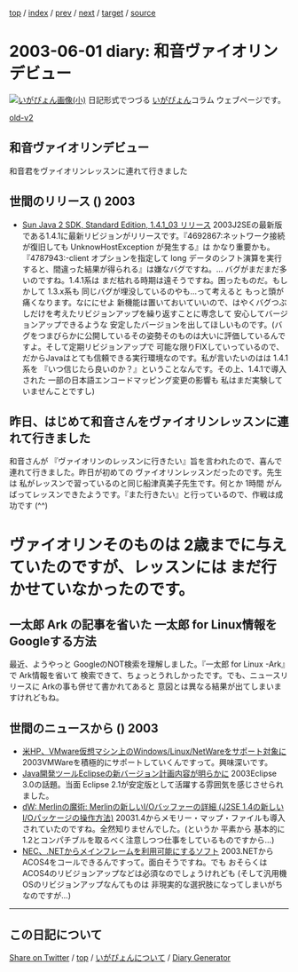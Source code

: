 [top](../index.html) 
 / [index](index.html) 
 / [prev](ig030528.html) 
 / [next](ig030602.html) 
 / [target](https://igapyon.github.io/diary/2003/ig030601.html) 
 / [source](https://github.com/igapyon/diary/blob/gh-pages/2003/ig030601.html.src.md) 

2003-06-01 diary: 和音ヴァイオリンデビュー
=====================================================================================================
[![いがぴょん画像(小)](https://igapyon.github.io/diary/images/iga200306s.jpg "いがぴょん")](https://igapyon.github.io/diary/memo/memoigapyon.html) 日記形式でつづる [いがぴょん](https://igapyon.github.io/diary/memo/memoigapyon.html)コラム ウェブページです。

[old-v2](ig030601-orig.html)

## 和音ヴァイオリンデビュー

和音君をヴァイオリンレッスンに連れて行きました


## 世間のリリース () 2003

* [Sun Java 2 SDK, Standard Edition, 1.4.1_03 リリース](http://java.sun.com/j2se/1.4.1/ja/index.html)  2003J2SEの最新版である1.4.1に最新リビジョンがリリースです。『4692867:ネットワーク接続が復旧しても UnknowHostException が発生する』は かなり重要かも。『4787943:-client オプションを指定して long データのシフト演算を実行すると、間違った結果が得られる』は嫌なバグですね。… バグがまだまだ多いのですね。1.4.1系は まだ枯れる時期は遠そうですね。困ったものだ。もしかして 1.3.x系も 同じバグが埋没しているのやも…って考えると もっと頭が痛くなります。なににせよ 新機能は置いておいていいので、はやくバグつぶしだけを考えたリビジョンアップを繰り返すことに専念して 安心してバージョンアップできるような 安定したバージョンを出してほしいものです。(バグをつまびらかに公開しているその姿勢そのものは大いに評価しているんですよ。そして定期リビジョンアップで 可能な限りFIXしていっているので、だからJavaはとても信頼できる実行環境なのです。私が言いたいのはは 1.4.1系を 『いつ信じたら良いのか？』ということなんです。その上、1.4.1で導入された 一部の日本語エンコードマッピング変更の影響も 私はまだ実験していませんことですし)

## 昨日、はじめて和音さんをヴァイオリンレッスンに連れて行きました

和音さんが 『ヴァイオリンのレッスンに行きたい』旨を言われたので、喜んで連れて行きました。昨日が初めての ヴァイオリンレッスンだったのです。先生は 私がレッスンで習っているのと同じ船津真美子先生です。何とか 1時間 がんばってレッスンできたようです。『また行きたい』と行っているので、作戦は成功です
(^^)
# ヴァイオリンそのものは 2歳までに与えていたのですが、レッスンには まだ行かせていなかったのです。

## 一太郎 Ark の記事を省いた 一太郎 for Linux情報をGoogleする方法

最近、ようやっと GoogleのNOT検索を理解しました。『一太郎 for Linux -Ark』で Ark情報を省いて 検索できて、ちょっとうれしかったです。でも、ニュースリリースに
Arkの事も併せて書かれてあると 意図とは異なる結果が出てしまいますけれどもね。

## 世間のニュースから () 2003

* [米HP、VMware仮想マシン上のWindows/Linux/NetWareをサポート対象に](http://biztech.nikkeibp.co.jp/wcs/leaf/CID/onair/biztech/comp/249384)  2003VMWareを積極的にサポートしていくんですって。興味深いです。
* [Java開発ツールEclipseの新バージョン計画内容が明らかに](http://japan.cnet.com/news/ent/story/0,2000047623,20054757,00.htm)  2003Eclipse 3.0の話題。当面 Eclipse 2.1が安定版として活躍する雰囲気を感じさせられました。
* [dW: Merlinの魔術: Merlinの新しいI/Oバッファーの詳細 (J2SE 1.4の新しいI/Oパッケージの操作方法)](http://www-6.ibm.com/jp/developerworks/java/030530/j_j-mer03253.html)  20031.4からメモリー・マップ・ファイルも導入されていたのですね。全然知りませんでした。(というか 平素から 基本的に 1.2とコンパチブルを取るべく注意しつつ仕事をしているものですから…)
* [NEC、.NETからメインフレームを利用可能にするソフト](http://biztech.nikkeibp.co.jp/wcs/leaf/CID/onair/biztech/comp/249464)  2003.NETからACOS4をコールできるんですって。面白そうですね。でも おそらくは ACOS4のリビジョンアップなどは必須なのでしょうけれども (そして汎用機OSのリビジョンアップなんてものは 非現実的な選択肢になってしまいがちなのですが…)

----------------------------------------------------------------------------------------------------

## この日記について

[Share on Twitter](https://twitter.com/intent/tweet?hashtags=igapyon%2Cdiary%2C%E3%81%84%E3%81%8C%E3%81%B4%E3%82%87%E3%82%93&text=%E5%92%8C%E9%9F%B3%E3%83%B4%E3%82%A1%E3%82%A4%E3%82%AA%E3%83%AA%E3%83%B3%E3%83%87%E3%83%93%E3%83%A5%E3%83%BC&url=https%3A%2F%2Figapyon.github.io%2Fdiary%2F2003%2Fig030601.html) / [top](../index.html) / [いがぴょんについて](https://igapyon.github.io/diary/memo/memoigapyon.html) / [Diary Generator](https://github.com/igapyon/igapyonv3)
